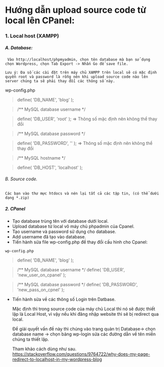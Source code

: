 # Hướng dẫn upload source code từ local lên CPanel:

### 1. Local host (XAMPP)
##### A. Database:
     Vào http://localhost/phpmyadmin, chọn tên database mà bạn sử dụng chọn Wordpress, chọn Tab Export -> Nhấn Go để save file.

    Lưu ý: Đa số các cài đặt trên máy chủ XAMPP trên local sẽ có mặc định quyền root và password là rỗng nên khi upload source code nào lên server chúng ta sẽ phải thay đổi các thông số này.

wp-config.php
    
  

> define( 'DB_NAME', 'blog' );

> /** MySQL database username */
    
> define( 'DB_USER', 'root' );                  =>  Thông số mặc định nên không thể thay đổi

 > /** MySQL database password */
    
 > define( 'DB_PASSWORD', '' );                 =>  Thông số mặc định nên không thể thay đổi
  
  > /** MySQL hostname */
    
 > define( 'DB_HOST', 'localhost' );


###### B. Source code.
    Các bạn vào thư mực htdocs và nén lại tất cả các tập tin, (có thể dưới dạng *.zip)
    
##### 2. CPanel 
   * Tạo database trùng tên với database dưới local.
   * Upload database từ local vô máy chủ phpadmin của Cpanel.
   * Tạo username và password sử dụng cho database.
   * Add username đã tạo vào database.
   * Tiến hành sửa file wp-config.php để thay đổi cấu hình cho Cpanel:
    
    
    wp-config.php
    
    
 > define( 'DB_NAME', 'blog' );

  > /** MySQL database username */
> define( 'DB_USER', 'new_user_on_cpanel' );

 > /** MySQL database password */
> define( 'DB_PASSWORD', 'new_pass_on_cpnel' );

    
  * Tiến hành sửa về các thông số Login trên Datbase.
    
    Mặc định thì trong source code của máy chủ Local thì nó sẽ được thiết lập là Local Host, vì vậy nếu khi đăng nhập website 
    thì sẽ bị redirect qua local.
    
    Để giải quyết vấn đề này thì chúng vào trang quản trị Database-> chọn database name -> chọn bảng wp-login sửa các đường dẫn về tên miền chúng ta thiết lập.
    
    Tham khảo cách dùng như sau.
    https://stackoverflow.com/questions/9764722/why-does-my-page-redirect-to-localhost-in-my-wordpress-blog
    
    
    
